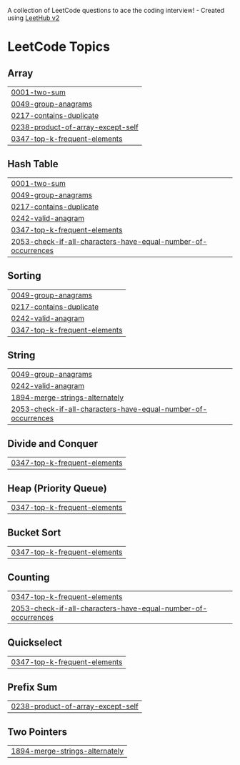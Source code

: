 A collection of LeetCode questions to ace the coding interview! - Created using [LeetHub v2](https://github.com/arunbhardwaj/LeetHub-2.0)
<!---LeetCode Topics Start-->
# LeetCode Topics
## Array
|  |
| ------- |
| [0001-two-sum](https://github.com/Mahmud803/Problem-Solving/tree/master/0001-two-sum) |
| [0049-group-anagrams](https://github.com/Mahmud803/Problem-Solving/tree/master/0049-group-anagrams) |
| [0217-contains-duplicate](https://github.com/Mahmud803/Problem-Solving/tree/master/0217-contains-duplicate) |
| [0238-product-of-array-except-self](https://github.com/Mahmud803/Problem-Solving/tree/master/0238-product-of-array-except-self) |
| [0347-top-k-frequent-elements](https://github.com/Mahmud803/Problem-Solving/tree/master/0347-top-k-frequent-elements) |
## Hash Table
|  |
| ------- |
| [0001-two-sum](https://github.com/Mahmud803/Problem-Solving/tree/master/0001-two-sum) |
| [0049-group-anagrams](https://github.com/Mahmud803/Problem-Solving/tree/master/0049-group-anagrams) |
| [0217-contains-duplicate](https://github.com/Mahmud803/Problem-Solving/tree/master/0217-contains-duplicate) |
| [0242-valid-anagram](https://github.com/Mahmud803/Problem-Solving/tree/master/0242-valid-anagram) |
| [0347-top-k-frequent-elements](https://github.com/Mahmud803/Problem-Solving/tree/master/0347-top-k-frequent-elements) |
| [2053-check-if-all-characters-have-equal-number-of-occurrences](https://github.com/Mahmud803/Problem-Solving/tree/master/2053-check-if-all-characters-have-equal-number-of-occurrences) |
## Sorting
|  |
| ------- |
| [0049-group-anagrams](https://github.com/Mahmud803/Problem-Solving/tree/master/0049-group-anagrams) |
| [0217-contains-duplicate](https://github.com/Mahmud803/Problem-Solving/tree/master/0217-contains-duplicate) |
| [0242-valid-anagram](https://github.com/Mahmud803/Problem-Solving/tree/master/0242-valid-anagram) |
| [0347-top-k-frequent-elements](https://github.com/Mahmud803/Problem-Solving/tree/master/0347-top-k-frequent-elements) |
## String
|  |
| ------- |
| [0049-group-anagrams](https://github.com/Mahmud803/Problem-Solving/tree/master/0049-group-anagrams) |
| [0242-valid-anagram](https://github.com/Mahmud803/Problem-Solving/tree/master/0242-valid-anagram) |
| [1894-merge-strings-alternately](https://github.com/Mahmud803/Problem-Solving/tree/master/1894-merge-strings-alternately) |
| [2053-check-if-all-characters-have-equal-number-of-occurrences](https://github.com/Mahmud803/Problem-Solving/tree/master/2053-check-if-all-characters-have-equal-number-of-occurrences) |
## Divide and Conquer
|  |
| ------- |
| [0347-top-k-frequent-elements](https://github.com/Mahmud803/Problem-Solving/tree/master/0347-top-k-frequent-elements) |
## Heap (Priority Queue)
|  |
| ------- |
| [0347-top-k-frequent-elements](https://github.com/Mahmud803/Problem-Solving/tree/master/0347-top-k-frequent-elements) |
## Bucket Sort
|  |
| ------- |
| [0347-top-k-frequent-elements](https://github.com/Mahmud803/Problem-Solving/tree/master/0347-top-k-frequent-elements) |
## Counting
|  |
| ------- |
| [0347-top-k-frequent-elements](https://github.com/Mahmud803/Problem-Solving/tree/master/0347-top-k-frequent-elements) |
| [2053-check-if-all-characters-have-equal-number-of-occurrences](https://github.com/Mahmud803/Problem-Solving/tree/master/2053-check-if-all-characters-have-equal-number-of-occurrences) |
## Quickselect
|  |
| ------- |
| [0347-top-k-frequent-elements](https://github.com/Mahmud803/Problem-Solving/tree/master/0347-top-k-frequent-elements) |
## Prefix Sum
|  |
| ------- |
| [0238-product-of-array-except-self](https://github.com/Mahmud803/Problem-Solving/tree/master/0238-product-of-array-except-self) |
## Two Pointers
|  |
| ------- |
| [1894-merge-strings-alternately](https://github.com/Mahmud803/Problem-Solving/tree/master/1894-merge-strings-alternately) |
<!---LeetCode Topics End-->